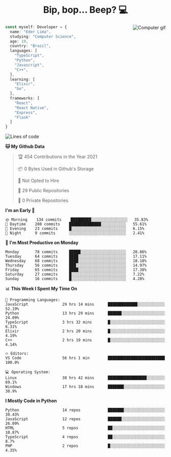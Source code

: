<h1 align="center">Bip, bop... Beep? 💻</h1>

<img src="https://digitalsynopsis.com/wp-content/uploads/2016/07/3d-isometric-animations-90s-electronic-items-kaypro.gif" alt="Computer gif" align="right"/>

```Typescript
const myself: Developer = {
  name: "Eder Lima",
  studying: "Computer Science",
  age: 19,
  country: "Brazil",
  languages: [
    "TypeScript",
    "Python",
    "Javascript",
    "C++",
  ],
  learning: [
    "Elixir",
    "Go",
  ],
  frameworks: [
    "React",
    "React Native",
    "Express",
    "Flask"
  ]
}

```

<!--START_SECTION:waka-->
![Lines of code](https://img.shields.io/badge/From%20Hello%20World%20I%27ve%20Written-166814%20lines%20of%20code-blue)

**🐱 My Github Data** 

> 🏆 454 Contributions in the Year 2021
 > 
> 📦 0 Bytes Used in Github's Storage 
 > 
> 🚫 Not Opted to Hire
 > 
> 📜 29 Public Repositories 
 > 
> 🔑 0 Private Repositories  
 > 
**I'm an Early 🐤** 

```text
🌞 Morning    134 commits    █████████░░░░░░░░░░░░░░░░   35.83% 
🌆 Daytime    208 commits    ██████████████░░░░░░░░░░░   55.61% 
🌃 Evening    23 commits     █░░░░░░░░░░░░░░░░░░░░░░░░   6.15% 
🌙 Night      9 commits      ░░░░░░░░░░░░░░░░░░░░░░░░░   2.41%

```
📅 **I'm Most Productive on Monday** 

```text
Monday       78 commits     █████░░░░░░░░░░░░░░░░░░░░   20.86% 
Tuesday      64 commits     ████░░░░░░░░░░░░░░░░░░░░░   17.11% 
Wednesday    68 commits     ████░░░░░░░░░░░░░░░░░░░░░   18.18% 
Thursday     56 commits     ███░░░░░░░░░░░░░░░░░░░░░░   14.97% 
Friday       65 commits     ████░░░░░░░░░░░░░░░░░░░░░   17.38% 
Saturday     27 commits     █░░░░░░░░░░░░░░░░░░░░░░░░   7.22% 
Sunday       16 commits     █░░░░░░░░░░░░░░░░░░░░░░░░   4.28%

```


📊 **This Week I Spent My Time On** 

```text
💬 Programming Languages: 
JavaScript               29 hrs 14 mins      █████████████░░░░░░░░░░░░   52.19% 
Python                   13 hrs 29 mins      ██████░░░░░░░░░░░░░░░░░░░   24.09% 
TypeScript               3 hrs 32 mins       █░░░░░░░░░░░░░░░░░░░░░░░░   6.31% 
Elixir                   2 hrs 20 mins       █░░░░░░░░░░░░░░░░░░░░░░░░   4.19% 
C++                      2 hrs 19 mins       █░░░░░░░░░░░░░░░░░░░░░░░░   4.14%

🔥 Editors: 
VS Code                  56 hrs 1 min        █████████████████████████   100.0%

💻 Operating System: 
Linux                    38 hrs 42 mins      █████████████████░░░░░░░░   69.1% 
Windows                  17 hrs 18 mins      ███████░░░░░░░░░░░░░░░░░░   30.9%

```

**I Mostly Code in Python** 

```text
Python                   14 repos            ███████░░░░░░░░░░░░░░░░░░   30.43% 
JavaScript               12 repos            ██████░░░░░░░░░░░░░░░░░░░   26.09% 
HTML                     5 repos             ██░░░░░░░░░░░░░░░░░░░░░░░   10.87% 
TypeScript               4 repos             ██░░░░░░░░░░░░░░░░░░░░░░░   8.7% 
PHP                      2 repos             █░░░░░░░░░░░░░░░░░░░░░░░░   4.35%

```



<!--END_SECTION:waka-->
